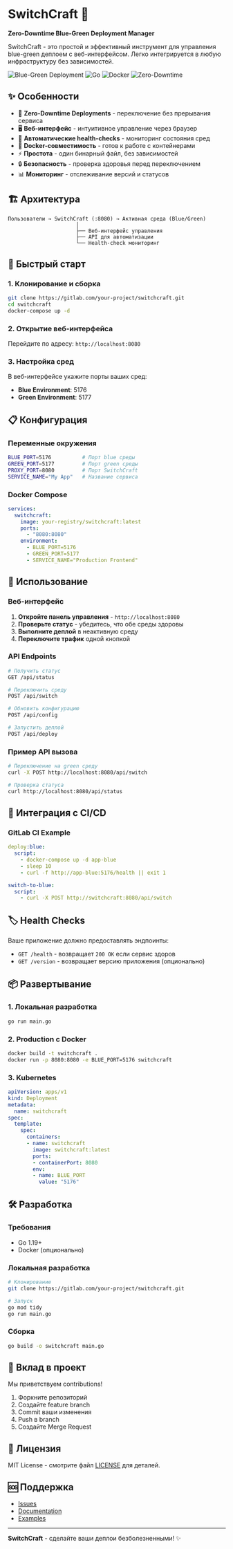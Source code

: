 # SwitchCraft 🚀

**Zero-Downtime Blue-Green Deployment Manager**

SwitchCraft - это простой и эффективный инструмент для управления blue-green деплоем с веб-интерфейсом. Легко интегрируется в любую инфраструктуру без зависимостей.

![Blue-Green Deployment](https://img.shields.io/badge/Deployment-Blue__Green-green)
![Go](https://img.shields.io/badge/Go-1.19+-blue)
![Docker](https://img.shields.io/badge/Docker-Ready-blue)
![Zero-Downtime](https://img.shields.io/badge/Zero--Downtime-✓-success)

## ✨ Особенности

- 🎯 **Zero-Downtime Deployments** - переключение без прерывания сервиса
- 🖥️ **Веб-интерфейс** - интуитивное управление через браузер
- 🔄 **Автоматические health-checks** - мониторинг состояния сред
- 🐳 **Docker-совместимость** - готов к работе с контейнерами
- ⚡ **Простота** - один бинарный файл, без зависимостей
- 🔒 **Безопасность** - проверка здоровья перед переключением
- 📊 **Мониторинг** - отслеживание версий и статусов

## 🏗️ Архитектура

```
Пользователи → SwitchCraft (:8080) → Активная среда (Blue/Green)
                      │
                      ├── Веб-интерфейс управления
                      ├── API для автоматизации
                      └── Health-check мониторинг
```

## 🚀 Быстрый старт

### 1. Клонирование и сборка

```bash
git clone https://gitlab.com/your-project/switchcraft.git
cd switchcraft
docker-compose up -d
```

### 2. Открытие веб-интерфейса

Перейдите по адресу: `http://localhost:8080`

### 3. Настройка сред

В веб-интерфейсе укажите порты ваших сред:
- **Blue Environment**: 5176
- **Green Environment**: 5177

## 📋 Конфигурация

### Переменные окружения

```bash
BLUE_PORT=5176          # Порт blue среды
GREEN_PORT=5177         # Порт green среды  
PROXY_PORT=8080         # Порт SwitchCraft
SERVICE_NAME="My App"   # Название сервиса
```

### Docker Compose

```yaml
services:
  switchcraft:
    image: your-registry/switchcraft:latest
    ports:
      - "8080:8080"
    environment:
      - BLUE_PORT=5176
      - GREEN_PORT=5177
      - SERVICE_NAME="Production Frontend"
```

## 🎯 Использование

### Веб-интерфейс

1. **Откройте панель управления** - `http://localhost:8080`
2. **Проверьте статус** - убедитесь, что обе среды здоровы
3. **Выполните деплой** в неактивную среду
4. **Переключите трафик** одной кнопкой

### API Endpoints

```bash
# Получить статус
GET /api/status

# Переключить среду
POST /api/switch

# Обновить конфигурацию  
POST /api/config

# Запустить деплой
POST /api/deploy
```

### Пример API вызова

```bash
# Переключение на green среду
curl -X POST http://localhost:8080/api/switch

# Проверка статуса
curl http://localhost:8080/api/status
```

## 🔧 Интеграция с CI/CD

### GitLab CI Example

```yaml
deploy:blue:
  script:
    - docker-compose up -d app-blue
    - sleep 10
    - curl -f http://app-blue:5176/health || exit 1

switch-to-blue:
  script:
    - curl -X POST http://switchcraft:8080/api/switch
```

## 🏷️ Health Checks

Ваше приложение должно предоставлять эндпоинты:

- `GET /health` - возвращает `200 OK` если сервис здоров
- `GET /version` - возвращает версию приложения (опционально)

## 📦 Развертывание

### 1. Локальная разработка

```bash
go run main.go
```

### 2. Production с Docker

```bash
docker build -t switchcraft .
docker run -p 8080:8080 -e BLUE_PORT=5176 switchcraft
```

### 3. Kubernetes

```yaml
apiVersion: apps/v1
kind: Deployment
metadata:
  name: switchcraft
spec:
  template:
    spec:
      containers:
      - name: switchcraft
        image: switchcraft:latest
        ports:
        - containerPort: 8080
        env:
        - name: BLUE_PORT
          value: "5176"
```

## 🛠️ Разработка

### Требования

- Go 1.19+
- Docker (опционально)

### Локальная разработка

```bash
# Клонирование
git clone https://gitlab.com/your-project/switchcraft.git

# Запуск
go mod tidy
go run main.go
```

### Сборка

```bash
go build -o switchcraft main.go
```

## 🤝 Вклад в проект

Мы приветствуем contributions! 

1. Форкните репозиторий
2. Создайте feature branch
3. Commit ваши изменения
4. Push в branch
5. Создайте Merge Request

## 📄 Лицензия

MIT License - смотрите файл [LICENSE](LICENSE) для деталей.

## 🆘 Поддержка

- [Issues](https://gitlab.com/your-project/switchcraft/-/issues)
- [Documentation](https://gitlab.com/your-project/switchcraft/-/wikis/home)
- [Examples](https://gitlab.com/your-project/switchcraft/-/tree/master/examples)

---

**SwitchCraft** - сделайте ваши деплои безболезненными! ✨
